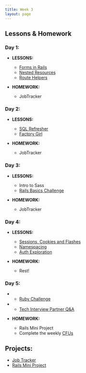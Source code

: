 ```yaml
---
title: Week 3
layout: page
---
```


## Lessons & Homework

### Day 1:

* **LESSONS:**
  - [Forms in Rails](../lessons/form_helpers_rails)
  - [Nested Resources](../lessons/nested_resources)
  - [Route Helpers](../lessons/route_helpers)

* **HOMEWORK:**
  - JobTracker

### Day 2:

* **LESSONS:**
  - [SQL Refresher](../lessons/sql_refresher)
  - [Factory Girl](../lessons/factory_girl)

* **HOMEWORK:**
  - JobTracker

### Day 3:

* **LESSONS:**
  - Intro to Sass
  - [Rails Basics Challenge](../lessons/rails_basics_challenge)

* **HOMEWORK:**
  - JobTracker

### Day 4:

* **LESSONS:**
  - [Sessions, Cookies and Flashes](../lessons/sessions_cookies_and_flashes)
  - [Namespacing](../lessons/namespacing)
  - [Auth Exploration](https://gist.github.com/s-espinosa/9b7851faaf1d2bf039c7a65406e80cc5)

* **HOMEWORK:**
  - Rest!

### Day 5:

* - [Ruby Challenge](../lessons/violations)
* - [Tech Interview Partner Q&A](../lessons/mock_interview)

* **HOMEWORK:**
  - Rails Mini Project
  - Complete the weekly [CFUs](https://github.com/turingschool/checks-for-understanding/blob/master/module-2/backend/week_three.md)

## Projects:

* [Job Tracker](https://github.com/turingschool/job-tracker)
* [Rails Mini Project](../projects/mini-project)
